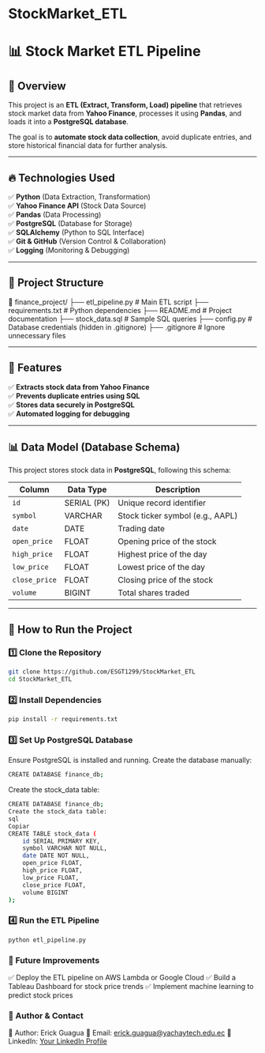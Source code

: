 # StockMarket_ETL

# 📊 Stock Market ETL Pipeline

## 🚀 Overview
This project is an **ETL (Extract, Transform, Load) pipeline** that retrieves stock market data from **Yahoo Finance**, processes it using **Pandas**, and loads it into a **PostgreSQL database**.

The goal is to **automate stock data collection**, avoid duplicate entries, and store historical financial data for further analysis.

---

## 🔥 Technologies Used
✅ **Python** (Data Extraction, Transformation)  
✅ **Yahoo Finance API** (Stock Data Source)  
✅ **Pandas** (Data Processing)  
✅ **PostgreSQL** (Database for Storage)  
✅ **SQLAlchemy** (Python to SQL Interface)  
✅ **Git & GitHub** (Version Control & Collaboration)  
✅ **Logging** (Monitoring & Debugging)

---

## 📂 Project Structure
📁 finance_project/ 
├── etl_pipeline.py # Main ETL script 
├── requirements.txt # Python dependencies 
├── README.md # Project documentation 
├── stock_data.sql # Sample SQL queries 
├── config.py # Database credentials (hidden in .gitignore) 
├── .gitignore # Ignore unnecessary files


---

## 📌 Features
✅ **Extracts stock data from Yahoo Finance**  
✅ **Prevents duplicate entries using SQL**  
✅ **Stores data securely in PostgreSQL**  
✅ **Automated logging for debugging**  

---

## 📊 Data Model (Database Schema)
This project stores stock data in **PostgreSQL**, following this schema:

| Column        | Data Type  | Description                          |
|--------------|------------|--------------------------------------|
| `id`        | SERIAL (PK) | Unique record identifier            |
| `symbol`    | VARCHAR     | Stock ticker symbol (e.g., AAPL)    |
| `date`      | DATE        | Trading date                        |
| `open_price` | FLOAT      | Opening price of the stock          |
| `high_price` | FLOAT      | Highest price of the day            |
| `low_price`  | FLOAT      | Lowest price of the day             |
| `close_price`| FLOAT      | Closing price of the stock          |
| `volume`    | BIGINT      | Total shares traded                 |

---

## 🚀 How to Run the Project

### **1️⃣ Clone the Repository**
```sh
git clone https://github.com/ESGT1299/StockMarket_ETL
cd StockMarket_ETL
```

### **2️⃣ Install Dependencies**
```sh
pip install -r requirements.txt
```

### **3️⃣ Set Up PostgreSQL Database**
Ensure PostgreSQL is installed and running.
Create the database manually:   
```sh
CREATE DATABASE finance_db;
``` 
Create the stock_data table:
```sh
CREATE DATABASE finance_db;
Create the stock_data table:
sql
Copiar
CREATE TABLE stock_data (
    id SERIAL PRIMARY KEY,
    symbol VARCHAR NOT NULL,
    date DATE NOT NULL,
    open_price FLOAT,
    high_price FLOAT,
    low_price FLOAT,
    close_price FLOAT,
    volume BIGINT
);
```
### **4️⃣ Run the ETL Pipeline**
```sh
python etl_pipeline.py
```

### **🔮 Future Improvements**
✅ Deploy the ETL pipeline on AWS Lambda or Google Cloud
✅ Build a Tableau Dashboard for stock price trends
✅ Implement machine learning to predict stock prices

### **📢 Author & Contact**
📌 Author: Erick Guagua
📧 Email: erick.guagua@yachaytech.edu.ec
🔗 LinkedIn: [Your LinkedIn Profile](https://www.linkedin.com/in/erick-guagua-14b143214/)
